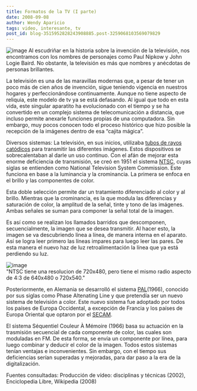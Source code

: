 ```yaml
---
title: Formatos de la TV (I parte)
date: 2008-09-08
author: Wendy Aparicio
tags: video, interesante, tv
post_id: blog-3515952828243908885.post-3259068103569079829
---
```


![image](https://3.bp.blogspot.com/_JbB9KsZ238w/SMXzBQviuYI/AAAAAAAAAKA/Xsf7gOoBo4w/s320/a236%5B1%5D.jpg)    Al escudriñar en la historia sobre la invención de la televisión,
nos encontramos con los nombres de personajes como Paul Nipkow y John Logie Baird. No obstante, la televisión es más que nombres y anécdotas de personas brillantes.

La televisión es una de las maravillas modernas que, a pesar de tener un poco más de cien años de invención, sigue teniendo vigencia en nuestros hogares y perfeccionándose continuamente. Aunque no tiene aspecto de reliquia, este modelo de tv ya se está defasando. Al igual que todo en esta vida, este singular aparatito ha evolucionado con el tiempo y se ha convertido en un complejo sistema de telecomunicación a distancia, que incluso permite anexarle funciones propias de una computadora. Sin embargo, muy pocos conocen todo el proceso histórico que hizo posible la recepción de la imágenes dentro de esa “cajita mágica”.

Diversos sistemas: La televisión, en sus inicios, utilizaba [tubos de rayos catódicos](https://es.wikipedia.org/wiki/CRT) para transmitir las diferentes imágenes. Estos dispositivos se sobrecalentaban al darle un uso continuo. Con el afán de mejorar esta enorme deficiencia de transmisión, se creó en 1951 el sistema [NTSC](https://es.wikipedia.org/wiki/NTSC), cuyas siglas se entienden como National Television System Commission. Este funciona en base a la luminancia y la crominancia. La primera se enfoca en el brillo y las componentes de color.

Esta doble selección permite dar un tratamiento diferenciado al color y al brillo. Mientras que la crominancia, es la que modula las diferencias y saturación de color, la amplitud de la señal, tinte y tono de las imágenes. Ambas señales se suman para componer la señal total de la imagen.

Es así como se realizan los llamados barridos que descomponen, secuencialmente, la imagen que se desea transmitir. Al hacer esto, la imagen se va descubriendo línea a línea, de manera interna en el aparato. Así se logra leer primero las líneas impares para luego leer las pares. De esta manera el nuevo haz de luz retroalimentación la línea que ya está perdiendo su luz.

![image](https://4.bp.blogspot.com/_ayvorITawE4/SMX273y5ObI/AAAAAAAABPI/Yh9K_VxH4c4/s200/ntsc_colorbars.png)    
"NTSC tiene una resolucion
de 720x480, pero tiene el mismo radio aspecto de 4:3 de 640x480 o 720x540."

Posteriormente, en Alemania se desarrolló el sistema [PAL](https://es.wikipedia.org/wiki/PAL)(1966), conocido por sus siglas como Phase Altenating Line y que pretendía ser un nuevo sistema de televisión a color. Este nuevo sistema fue adoptado por todos los países de Europa Occidental, a excepción de Francia y los países de Europa Oriental que optaron por el [SECAM](https://es.wikipedia.org/wiki/SECAM).

El sistema Séquentiel Couleur À Mémoire (1966) basa su actuación en la trasmisión secuencial de cada componente de color, las cuales son moduladas en FM. De esta forma, se envía un componente por línea, para luego combinar y deducir el color de la imagen. Todos estos sistemas tenían ventajas e inconvenientes. Sin embargo, con el tiempo sus deficiencias serían superadas y mejoradas, para dar paso a la era de la digitalización.

Fuentes consultadas: Producción de vídeo: disciplinas y técnicas (2002), Enciclopedia Libre, Wikipedia (2008)